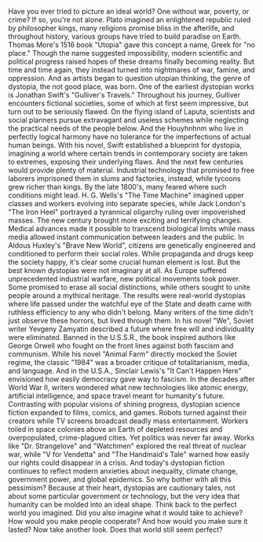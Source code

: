 
Have you ever tried to picture
an ideal world?
One without war, poverty, or crime?
If so, you&#39;re not alone.
Plato imagined an enlightened
republic ruled by philosopher kings,
many religions promise 
bliss in the afterlife,
and throughout history,
various groups have tried to build
paradise on Earth.
Thomas More&#39;s 1516 book &quot;Utopia&quot;
gave this concept a name,
Greek for &quot;no place.&quot;
Though the name suggested impossibility,
modern scientific and political progress
raised hopes of these dreams
finally becoming reality.
But time and time again,
they instead turned into nightmares
of war, famine, and oppression.
And as artists began to question
utopian thinking,
the genre of dystopia,
the not good place, was born.
One of the earliest dystopian works
is Jonathan Swift&#39;s &quot;Gulliver&#39;s Travels.&quot;
Throughout his journey, Gulliver
encounters fictional societies,
some of which at first seem impressive,
but turn out to be seriously flawed.
On the flying island of Laputa,
scientists and social planners
pursue extravagant and useless schemes
while neglecting the practical needs
of the people below.
And the Houyhnhnm who live
in perfectly logical harmony
have no tolerance for the imperfections
of actual human beings.
With his novel, Swift established
a blueprint for dystopia,
imagining a world where certain trends
in contemporary society
are taken to extremes,
exposing their underlying flaws.
And the next few centuries would
provide plenty of material.
Industrial technology that promised
to free laborers
imprisoned them in slums
and factories, instead,
while tycoons grew richer than kings.
By the late 1800&#39;s, many feared
where such conditions might lead.
H. G. Wells&#39;s &quot;The Time Machine&quot; imagined
upper classes and workers
evolving into separate species,
while Jack London&#39;s &quot;The Iron Heel&quot;
portrayed a tyrannical oligarchy
ruling over impoverished masses.
The new century brought more exciting
and terrifying changes.
Medical advances made it possible
to transcend biological limits
while mass media allowed instant
communication
between leaders and the public.
In Aldous Huxley&#39;s &quot;Brave New World&quot;,
citizens are genetically engineered
and conditioned to perform
their social roles.
While propaganda and drugs keep
the society happy,
it&#39;s clear some crucial 
human element is lost.
But the best known dystopias
were not imaginary at all.
As Europe suffered unprecedented
industrial warfare,
new political movements took power.
Some promised to erase 
all social distinctions,
while others sought to unite people
around a mythical heritage.
The results were real-world dystopias
where life passed under the watchful eye
of the State
and death came with ruthless efficiency
to any who didn&#39;t belong.
Many writers of the time didn&#39;t
just observe these horrors,
but lived through them.
In his novel &quot;We&quot;, Soviet writer
Yevgeny Zamyatin described a future
where free will and individuality
were eliminated.
Banned in the U.S.S.R., the book inspired
authors like George Orwell
who fought on the front lines
against both fascism and communism.
While his novel &quot;Animal Farm&quot; directly
mocked the Soviet regime,
the classic &quot;1984&quot; was a broader critique
of totalitarianism, media, and language.
And in the U.S.A., Sinclair Lewis&#39;s
&quot;It Can&#39;t Happen Here&quot;
envisioned how easily democracy
gave way to fascism.
In the decades after World War II,
writers wondered what new technologies
like atomic energy, 
artificial intelligence, and space travel
meant for humanity&#39;s future.
Contrasting with popular visions
of shining progress,
dystopian science fiction expanded
to films, comics, and games.
Robots turned against their creators
while TV screens broadcast
deadly mass entertainment.
Workers toiled in space colonies
above an Earth of depleted resources
and overpopulated, crime-plagued cities.
Yet politics was never far away.
Works like &quot;Dr. Strangelove&quot; and &quot;Watchmen&quot;
explored the real threat of nuclear war,
while &quot;V for Vendetta&quot;
and &quot;The Handmaid&#39;s Tale&quot;
warned how easily our rights could
disappear in a crisis.
And today&#39;s dystopian fiction continues
to reflect modern anxieties
about inequality,
climate change,
government power,
and global epidemics.
So why bother with all this pessimism?
Because at their heart, dystopias
are cautionary tales,
not about some particular government
or technology,
but the very idea that humanity can be
molded into an ideal shape.
Think back to the perfect world
you imagined.
Did you also imagine what it would
take to achieve?
How would you make people cooperate?
And how would you make sure it lasted?
Now take another look.
Does that world still seem perfect?
